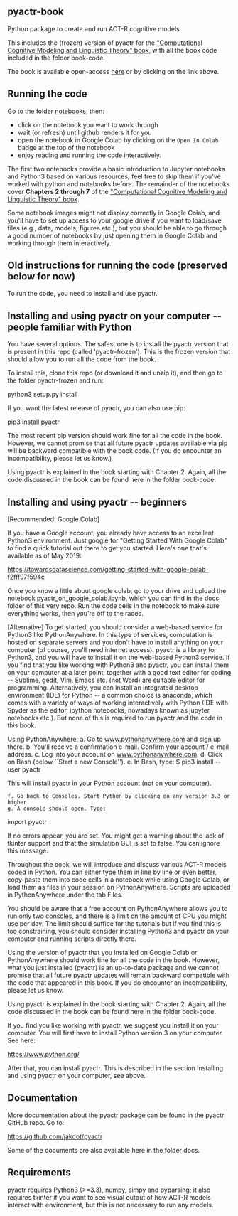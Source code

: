 pyactr-book
---------------------------

Python package to create and run ACT-R cognitive models.

This includes the (frozen) version of pyactr for the ["Computational Cognitive Modeling and Linguistic Theory" book](https://link.springer.com/book/10.1007/978-3-030-31846-8), with all the book code included in the folder book-code.

The book is available open-access [here](https://link.springer.com/book/10.1007/978-3-030-31846-8) or by clicking on the link above.

Running the code
---------------------------

Go to the folder [notebooks](https://github.com/abrsvn/pyactr-book/tree/master/notebooks), then:

- click on the notebook you want to work through
- wait (or refresh) until github renders it for you
- open the notebook in Google Colab by clicking on the `Open In Colab` badge at the top of the notebook
- enjoy reading and running the code interactively.

The first two notebooks provide a basic introduction to Jupyter notebooks and Python3 based on various resources; feel free to skip them if you've worked with python and notebooks before. The remainder of the notebooks cover **Chapters 2 through 7** of the ["Computational Cognitive Modeling and Linguistic Theory" book](https://link.springer.com/book/10.1007/978-3-030-31846-8).

Some notebook images might not display correctly in Google Colab, and you'll have to set up access to your google drive if you want to load/save files (e.g., data, models, figures etc.), but you should be able to go through a good number of notebooks by just opening them in Google Colab and working through them interactively.

**Old** instructions for running the code (preserved below for now)
---------------------------

To run the code, you need to install and use pyactr.

Installing and using pyactr on your computer -- people familiar with Python
---------------------------------------------------------------------------

You have several options. The safest one is to install the pyactr version that is present in this repo (called 'pyactr-frozen'). This is the frozen version that should allow you to run all the code from the book.

To install this, clone this repo (or download it and unzip it), and then go to the folder pyactr-frozen and run:

python3 setup.py install

If you want the latest release of pyactr, you can also use pip:

pip3 install pyactr

The most recent pip version should work fine for all the code in the book. However, we cannot promise that all future pyactr updates available via pip will be backward compatible with the book code. (If you do encounter an incompatibility, please let us know.)

Using pyactr is explained in the book starting with Chapter 2. Again, all the code discussed in the book can be found here in the folder book-code.

Installing and using pyactr -- beginners
----------------------------------------------------------

[Recommended: Google Colab]

If you have a Google account, you already have access to an excellent Python3 environment. Just google for "Getting Started With Google Colab" to find a quick tutorial out there to get you started. Here's one that's available as of May 2019:

https://towardsdatascience.com/getting-started-with-google-colab-f2fff97f594c

Once you know a little about google colab, go to your drive and upload the notebook pyactr_on_google_colab.ipynb, which you can find in the docs folder of this very repo. Run the code cells in the notebook to make sure everything works, then you're off to the races.

[Alternative]
To get started, you should consider a web-based service for Python3 like PythonAnywhere. In this type of services, computation is hosted on separate servers and you don't have to install anything on your computer (of course, you'll need internet access). pyactr is a library for Python3, and you will have to install it on the web-based Python3 service. If you find that you like working with Python3 and pyactr, you can install them on your computer at a later point, together with a good text editor for coding -- Sublime, gedit, Vim, Emacs etc. (not Word) are suitable editor for programming. Alternatively,  you can install an integrated desktop environment (IDE) for Python -- a common choice is anaconda, which comes with a variety of ways of working interactively with Python (IDE with Spyder as the editor, ipython notebooks, nowadays known as jupyter notebooks etc.). But none of this is required to run pyactr and the code in this book.

Using PythonAnywhere:
    a. Go to www.pythonanywhere.com and sign up there.
    b. You'll receive a confirmation e-mail. Confirm your account / e-mail address.
    c. Log into your account on www.pythonanywhere.com.
    d. Click on Bash (below ``Start a new Console'').
    e. In Bash, type:
$ pip3 install --user pyactr

This will install pyactr in your Python account (not on your computer).

    f. Go back to Consoles. Start Python by clicking on any version 3.3 or higher.
    g. A console should open. Type:
import pyactr

If no errors appear, you are set. You might get a warning about the lack of tkinter support and that the simulation GUI is set to false. You can ignore this message.


Throughout the book, we will introduce and discuss various ACT-R models coded in Python. You can either type them in line by line or even better, copy-paste them into code cells in a notebook while using Google Colab, or  load them as files in your session on PythonAnywhere. Scripts are uploaded in PythonAnywhere under the tab Files.

You should be aware that a free account on PythonAnywhere allows you to run only two consoles, and there is a limit on the amount of CPU you might use per day. The limit should suffice for the tutorials but if you find this is too constraining, you should consider installing Python3 and pyactr on your computer and running scripts directly there.

Using the version of pyactr that you installed on Google Colab or PythonAnywhere should work fine for all the code in the book. However, what you just installed (pyactr) is an up-to-date package and we cannot promise that all future pyactr updates will remain backward compatible with the code that appeared in this book. If you do encounter an incompatibility, please let us know.

Using pyactr is explained in the book starting with Chapter 2. Again, all the code discussed in the book can be found here in the folder book-code.

If you find you like working with pyactr, we suggest you install it on your computer. You will first have to install Python version 3 on your computer. See here:

https://www.python.org/

After that, you can install pyactr. This is described in the section Installing and using pyactr on your computer, see above.

Documentation
--------------------------

More documentation about the pyactr package can be found in the pyactr GitHub repo. Go to:

https://github.com/jakdot/pyactr

Some of the documents are also available here in the folder docs.

Requirements
--------------------------

pyactr requires Python3 (>=3.3), numpy, simpy and pyparsing; it also requires tkinter if you want to see visual output of how ACT-R models interact with environment, but this is not necessary to run any models.
